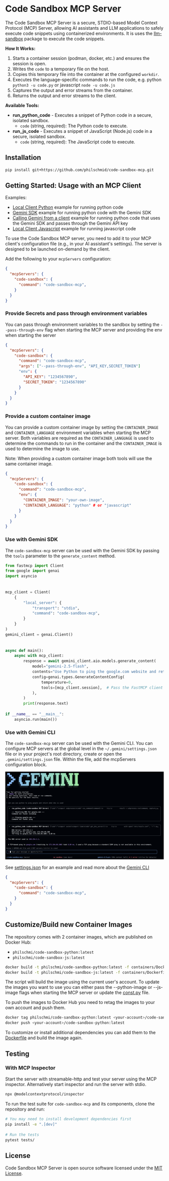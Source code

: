 # Code Sandbox MCP Server

The Code Sandbox MCP Server is a secure, STDIO-based Model Context Protocol (MCP) Server, allowing AI assistants and LLM applications to safely execute code snippets using containerized environments. It is uses the [llm-sandbox](https://github.com/vndee/llm-sandbox) package to execute the code snippets. 

**How It Works:**
1. Starts a container session (podman, docker, etc.) and ensures the session is open.
2. Writes the `code` to a temporary file on the host.
3. Copies this temporary file into the container at the configured `workdir`.
4. Executes the language-specific commands to run the code, e.g. python `python3 -u code.py` or javascript `node -u code.js`
5. Captures the output and error streams from the container.
6. Returns the output and error streams to the client.

**Available Tools:**
- **run_python_code** - Executes a snippet of Python code in a secure, isolated sandbox.
  - `code` (string, required): The Python code to execute.
- **run_js_code** - Executes a snippet of JavaScript (Node.js) code in a secure, isolated sandbox.
  - `code` (string, required): The JavaScript code to execute.

## Installation

```bash
pip install git+https://github.com/philschmid/code-sandbox-mcp.git
```

## Getting Started: Usage with an MCP Client

Examples:
- [Local Client Python](./examples/test_local_client_python.py) example for running python code
- [Gemini SDK](./examples/test_gemini.py) example for running python code with the Gemini SDK
- [Calling Gemini from a client](./examples/test_client_gemini_call.py) example for running python code that uses the Gemini SDK and passes through the Gemini API key
- [Local Client Javascript](./examples/test_local_client_js.py) example for running javascript code

To use the Code Sandbox MCP server, you need to add it to your MCP client's configuration file (e.g., in your AI assistant's settings). The server is designed to be launched on-demand by the client.

Add the following to your `mcpServers` configuration:

```json
{
  "mcpServers": {
    "code-sandbox": {
      "command": "code-sandbox-mcp",
    }
  }
}
```

### Provide Secrets and pass through environment variables

You can pass through environment variables to the sandbox by setting the `--pass-through-env` flag when starting the MCP server and providing the env when starting the server

```json
{
  "mcpServers": {
    "code-sandbox": {
      "command": "code-sandbox-mcp",
      "args": ["--pass-through-env", "API_KEY,SECRET_TOKEN"]
      "env": {
        "API_KEY": "1234567890",
        "SECRET_TOKEN": "1234567890"
      }
    }
  }
}
```

### Provide a custom container image

You can provide a custom container image by setting the `CONTAINER_IMAGE` and `CONTAINER_LANGUAGE` environment variables when starting the MCP server. Both variables are required as the `CONTAINER_LANGUAGE` is used to determine the commands to run in the container and the `CONTAINER_IMAGE` is used to determine the image to use.

Note: When providing a custom container image both tools will use the same container image.

```json
{
  "mcpServers": {
    "code-sandbox": {
      "command": "code-sandbox-mcp",
      "env": {
        "CONTAINER_IMAGE": "your-own-image",
        "CONTAINER_LANGUAGE": "python" # or "javascript"
      }
    }
  }
}
```

### Use with Gemini SDK

The `code-sandbox-mcp` server can be used with the Gemini SDK by passing the `tools` parameter to the `generate_content` method.

```python
from fastmcp import Client
from google import genai
import asyncio


mcp_client = Client(
    {
        "local_server": {
            "transport": "stdio",
            "command": "code-sandbox-mcp",
        }
    }
)
gemini_client = genai.Client()


async def main():
    async with mcp_client:
        response = await gemini_client.aio.models.generate_content(
            model="gemini-2.5-flash",
            contents="Use Python to ping the google.com website and return the response time.",
            config=genai.types.GenerateContentConfig(
                temperature=0,
                tools=[mcp_client.session],  # Pass the FastMCP client session
            ),
        )
        print(response.text)

if __name__ == "__main__":
    asyncio.run(main())
```

### Use with Gemini CLI 

The `code-sandbox-mcp` server can be used with the Gemini CLI. You can configure MCP servers at the global level in the `~/.gemini/settings.json` file or in your project's root directory, create or open the `.gemini/settings.json` file. Within the file, add the mcpServers configuration block.

![Gemini CLI Settings](./assets/gemini-cli.png)

See [settings.json](.gemini/settings.json) for an example and read more about the [Gemini CLI](https://github.com/google-gemini/gemini-cli/blob/main/docs/tools/mcp-server.md)

```json
{
  "mcpServers": {
    "code-sandbox": {
      "command": "code-sandbox-mcp",
    }
  }
}
```

## Customize/Build new Container Images

The repository comes with 2 container images, which are published on Docker Hub:

- `philschmi/code-sandbox-python:latest`
- `philschmi/code-sandbox-js:latest`

```bash
docker build -t philschmi/code-sandbox-python:latest -f containers/Dockerfile.python .
docker build -t philschmi/code-sandbox-js:latest -f containers/Dockerfile.nodejs .
```

The script will build the image using the current user's account. To update the images you want to use you can either pass the --python-image or --js-image flags when starting the MCP server or update the [const.py](./src//code_sandbox_mcp/const.py) file. 

To push the images to Docker Hub you need to retag the images to your own account and push them.

```bash
docker tag philschmi/code-sandbox-python:latest <your-account>/code-sandbox-python:latest
docker push <your-account>/code-sandbox-python:latest
```

To customize or install additional dependencies you can add them to the [Dockerfile](./Dockerfile) and build the image again. 


## Testing

### With MCP Inspector
Start the server with streamable-http and test your server using the MCP inspector. Alternatively start inspector and run the server with stdio.

```bash
npx @modelcontextprotocol/inspector
```

To run the test suite for `code-sandbox-mcp` and its components, clone the repository and run:

```bash
# You may need to install development dependencies first
pip install -e ".[dev]"

# Run the tests
pytest tests/
```

## License

Code Sandbox MCP Server is open source software licensed under the [MIT License](https://github.com/vndee/llm-sandbox/blob/main/LICENSE).